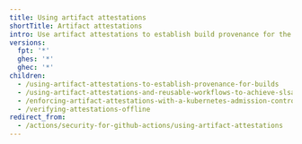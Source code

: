 ```yaml
---
title: Using artifact attestations
shortTitle: Artifact attestations
intro: Use artifact attestations to establish build provenance for the software you produce and to verify the software you consume.
versions:
  fpt: '*'
  ghes: '*'
  ghec: '*'
children:
  - /using-artifact-attestations-to-establish-provenance-for-builds
  - /using-artifact-attestations-and-reusable-workflows-to-achieve-slsa-v1-build-level-3
  - /enforcing-artifact-attestations-with-a-kubernetes-admission-controller
  - /verifying-attestations-offline
redirect_from:
  - /actions/security-for-github-actions/using-artifact-attestations
---
```


